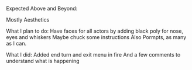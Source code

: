 Expected Above and Beyond:

Mostly Aesthetics

What I plan to do:
Have faces for all actors by adding black poly for nose, eyes and whiskers
Maybe chuck some instructions
Also Pormpts, as many as I can.

What I did:
Added end turn and exit menu in fire
And a few comments to understand what is happening
